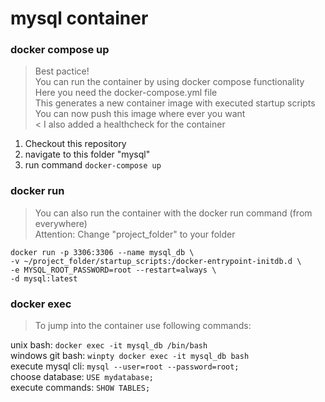 # mysql container

### docker compose up

> Best pactice!<br/>
> You can run the container by using docker compose functionality<br/>
> Here you need the docker-compose.yml file<br/>
> This generates a new container image with executed startup scripts<br/>
> You can now push this image where ever you want<br/>
< I also added a healthcheck for the container<br/>

1. Checkout this repository
2. navigate to this folder "mysql"
2. run command `docker-compose up`

### docker run

> You can also run the container with the docker run command (from everywhere)<br/>
> Attention: Change "project_folder" to your folder<br/>

`docker run -p 3306:3306 --name mysql_db \`<br/>
`-v ~/project_folder/startup_scripts:/docker-entrypoint-initdb.d \`<br/>
`-e MYSQL_ROOT_PASSWORD=root --restart=always \`<br/>
`-d mysql:latest`<br/>

### docker exec

> To jump into the container use following commands:<br/>

unix bash: `docker exec -it mysql_db /bin/bash`<br/>
windows git bash: `winpty docker exec -it mysql_db bash`<br/>
execute mysql cli: `mysql --user=root --password=root;`<br/>
choose database: `USE mydatabase;`<br/>
execute commands: `SHOW TABLES;`<br/>
